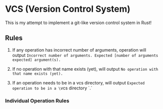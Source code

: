 # VCS (Version Control System)

This is my attempt to implement a git-like version control system in Rust!

## Rules
1. If any operation has incorrect number of arguments, operation will output `Incorrect number of arguments. Expected [number of arguments expected] argument(s).`

2. If no operation with that name exists (yet), will output `No operation with that name exists (yet).`

3. If an operation needs to be in a vcs directory, will output `Expected operation to be in a \`vcs directory \`.`

### Individual Operation Rules
